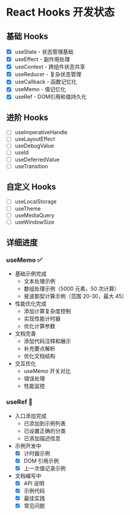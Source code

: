 # React Hooks 开发状态

## 基础 Hooks
- [x] useState - 状态管理基础
- [x] useEffect - 副作用处理
- [x] useContext - 跨组件状态共享
- [x] useReducer - 复杂状态管理
- [x] useCallback - 函数记忆化
- [x] useMemo - 值记忆化
- [x] useRef - DOM引用和值持久化

## 进阶 Hooks
- [ ] useImperativeHandle
- [ ] useLayoutEffect
- [ ] useDebugValue
- [ ] useId
- [ ] useDeferredValue
- [ ] useTransition

## 自定义 Hooks
- [ ] useLocalStorage
- [ ] useTheme
- [ ] useMediaQuery
- [ ] useWindowSize

## 详细进度

### useMemo ✅
- 基础示例完成
  - 文本处理示例
  - 数组处理示例（5000 元素，50 次计算）
  - 斐波那契计算示例（范围 20-30，最大 45）
- 性能优化完成
  - 添加计算复杂度控制
  - 实现性能计时器
  - 优化计算参数
- 文档完善
  - 添加代码注释和展示
  - 补充要点解析
  - 优化文档结构
- 交互优化
  - useMemo 开关对比
  - 错误处理
  - 性能监控

### useRef 🚧
- 入口添加完成
  - 已添加到示例列表
  - 已设置正确的分类
  - 已添加描述信息
- 示例开发中
  - [x] 计时器示例
  - [x] DOM 引用示例
  - [x] 上一次值记录示例
- 文档编写中
  - [x] API 说明
  - [x] 示例代码
  - [x] 最佳实践
  - [x] 常见问题
